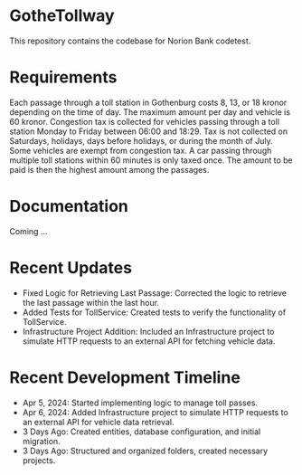 # GotheTollway
This repository contains the codebase for Norion Bank codetest.

# Requirements 

Each passage through a toll station in Gothenburg costs 8, 13, or 18 kronor depending on the time of day. The maximum amount per day and vehicle is 60 kronor.
Congestion tax is collected for vehicles passing through a toll station Monday to Friday between 06:00 and 18:29. Tax is not collected on Saturdays, holidays, days before holidays, or during the month of July. Some vehicles are exempt from congestion tax. A car passing through multiple toll stations within 60 minutes is only taxed once. The amount to be paid is then the highest amount among the passages.

# Documentation 

Coming ...


# Recent Updates
- Fixed Logic for Retrieving Last Passage: Corrected the logic to retrieve the last passage within the last hour.
- Added Tests for TollService: Created tests to verify the functionality of TollService.
- Infrastructure Project Addition: Included an Infrastructure project to simulate HTTP requests to an external API for fetching vehicle data.

# Recent Development Timeline
- Apr 5, 2024: Started implementing logic to manage toll passes.
- Apr 6, 2024: Added Infrastructure project to simulate HTTP requests to an external API for vehicle data retrieval.
- 3 Days Ago: Created entities, database configuration, and initial migration.
- 3 Days Ago: Structured and organized folders, created necessary projects.
 
